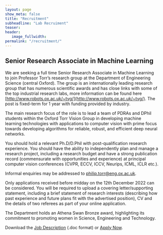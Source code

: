 ```yaml
---
layout: page
show_meta: false
title: "Recruitment"
subheadline: "Lab Recruiment"
teaser: 
header:
   image_fullwidth: 
permalink: "/recruitment/"
---
```


## Senior Research Associate in Machine Learning

We are seeking a full time Senior Research Associate in Machine Learning to join Professor Torr’s research group at the Department of Engineering Science (central Oxford). The group is an internationally leading research group that has numerous scientific awards and has close links with some of the top industrial research labs, more information can be found here [http://www.robots.ox.ac.uk/~tvg/](http://www.robots.ox.ac.uk/~tvg/). The post is fixed-term for 1 year with funding provided by industry.

The main research focus of the role is to lead a team of PDRAs and DPhil students within the Oxford Torr Vision Group in developing machine learning technologies with applications to computer vision with prime focus towards developing algorithms for reliable, robust, and efficient deep neural networks.

You should hold a relevant Ph.D/D.Phil with post-qualification research experience. You should have the ability to independently plan and manage a research project, including a research budget and have a strong publication record (commensurate with opportunities and experience) at principal computer vision conferences (CVPR, ECCV, ICCV, Neurips, ICML, ICLR etc.). 

Informal enquiries may be addressed to [philip.torr@eng.ox.ac.uk](philip.torr@eng.ox.ac.uk). 

Only applications received before midday on the 12th December 2022 can be considered. You will be required to upload a covering letter/supporting statement, including a brief statement of research interests (describing how past experience and future plans fit with the advertised position), CV and the details of two referees as part of your online application. 

The Department holds an Athena Swan Bronze award, highlighting its commitment to promoting women in Science, Engineering and Technology. 

Download the [Job Description](https://source.data.ox.ac.uk/vacancies/161378/0018249175.doc) (.doc format) or [Apply Now](https://my.corehr.com/pls/uoxrecruit/erq_jobspec_version_4.display_form?p_display_in_irish=N&p_company=10&p_internal_external=E&p_form_profile_detail=&p_recruitment_id=161378&p_refresh_search=Y&p_applicant_no=&p_display_apply_ind=Y&p_process_type=). 
